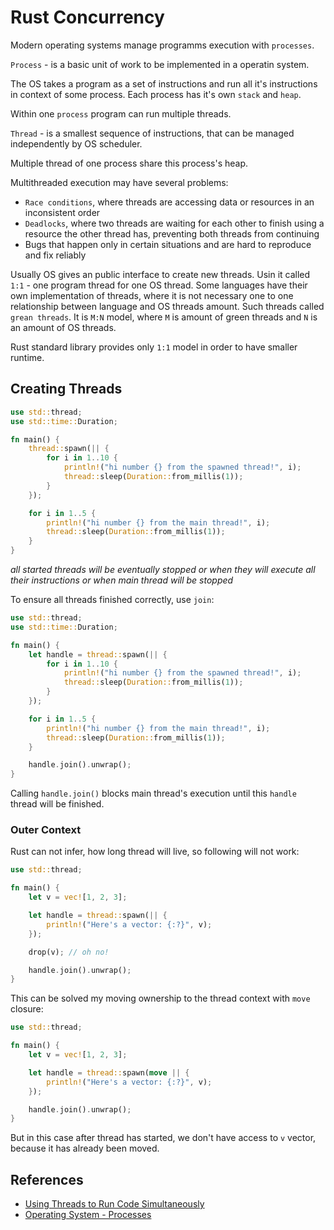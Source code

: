 # Rust Concurrency

Modern operating systems manage programms execution with `processes`.

`Process` - is a basic unit of work to be implemented in a operatin system.

The OS takes a program as a set of instructions and run all it's instructions in context of some
process. Each process has it's own `stack` and `heap`.

Within one `process` program can run multiple threads.

`Thread` - is a smallest sequence of instructions, that can be managed independently by OS scheduler.

Multiple thread of one process share this process's heap.

Multithreaded execution may have several problems:

- `Race conditions`, where threads are accessing data or resources in an inconsistent order
- `Deadlocks`, where two threads are waiting for each other to finish using a resource the other 
  thread has, preventing both threads from continuing
- Bugs that happen only in certain situations and are hard to reproduce and fix reliably

Usually OS gives an public interface to create new threads. Usin it called `1:1` - one program 
thread for one OS thread. Some languages have their own implementation of threads, where it is not 
necessary one to one relationship between language and OS threads amount. Such threads called 
`grean threads`. It is `M:N` model, where `M` is amount of green threads and `N` is an amount of
OS threads.

Rust standard library provides only `1:1` model in order to have smaller runtime.

## Creating Threads

```rust
use std::thread;
use std::time::Duration;

fn main() {
    thread::spawn(|| {
        for i in 1..10 {
            println!("hi number {} from the spawned thread!", i);
            thread::sleep(Duration::from_millis(1));
        }
    });

    for i in 1..5 {
        println!("hi number {} from the main thread!", i);
        thread::sleep(Duration::from_millis(1));
    }
}
```

*all started threads will be eventually stopped or when they will execute all their instructions or when main thread will be stopped*

To ensure all threads finished correctly, use `join`:

```rust
use std::thread;
use std::time::Duration;

fn main() {
    let handle = thread::spawn(|| {
        for i in 1..10 {
            println!("hi number {} from the spawned thread!", i);
            thread::sleep(Duration::from_millis(1));
        }
    });

    for i in 1..5 {
        println!("hi number {} from the main thread!", i);
        thread::sleep(Duration::from_millis(1));
    }

    handle.join().unwrap();
}
```

Calling `handle.join()` blocks main thread's execution until this `handle` thread will be finished.

### Outer Context

Rust can not infer, how long thread will live, so following will not work:

```rust
use std::thread;

fn main() {
    let v = vec![1, 2, 3];

    let handle = thread::spawn(|| {
        println!("Here's a vector: {:?}", v);
    });

    drop(v); // oh no!

    handle.join().unwrap();
}
```

This can be solved my moving ownership to the thread context with `move` closure:

```rust
use std::thread;

fn main() {
    let v = vec![1, 2, 3];

    let handle = thread::spawn(move || {
        println!("Here's a vector: {:?}", v);
    });

    handle.join().unwrap();
}
```

But in this case after thread has started, we don't have access to `v` vector, because it has 
already been moved.

## References

- [Using Threads to Run Code Simultaneously](https://doc.rust-lang.org/stable/book/ch16-01-threads.html)
- [Operating System - Processes](https://www.tutorialspoint.com/operating_system/os_processes.html)
